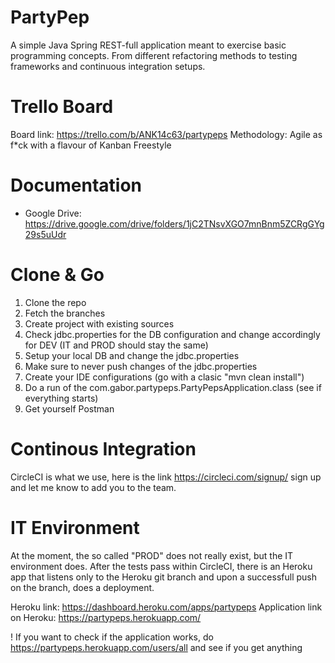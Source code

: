# PartyPep

A simple Java Spring REST-full application meant to exercise basic programming concepts. From different refactoring methods to testing
frameworks and continuous integration setups.

# Trello Board
Board link: https://trello.com/b/ANK14c63/partypeps
Methodology: Agile as f*ck with a flavour of Kanban Freestyle

# Documentation
 - Google Drive: https://drive.google.com/drive/folders/1jC2TNsvXGO7mnBnm5ZCRgGYg29s5uUdr

# Clone & Go

1. Clone the repo
2. Fetch the branches
3. Create project with existing sources
4. Check jdbc.properties for the DB configuration and change accordingly for DEV (IT and PROD should stay the same)
5. Setup your local DB and change the jdbc.properties
6. Make sure to never push changes of the jdbc.properties
7. Create your IDE configurations (go with a clasic "mvn clean install")
8. Do a run of the com.gabor.partypeps.PartyPepsApplication.class (see if everything starts)
9. Get yourself Postman

# Continous Integration
CircleCI is what we use, here is the link https://circleci.com/signup/ sign up and let me know to add you to the team.

# IT Environment
At the moment, the so called "PROD" does not really exist, but the IT environment does. After the tests pass within CircleCI, 
there is an Heroku app that listens only to the Heroku git branch and upon a successfull push on the branch, does a deployment.

Heroku link: https://dashboard.heroku.com/apps/partypeps
Application link on Heroku: https://partypeps.herokuapp.com/

! If you want to check if the application works, do https://partypeps.herokuapp.com/users/all and see if you get anything
